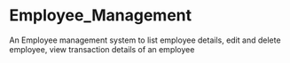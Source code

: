 # Employee_Management
An Employee management system to list employee details, edit and delete employee, view transaction details of an employee
